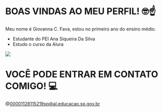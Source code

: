 # BOAS VINDAS AO MEU PERFIL! 🤓☝️

Meu nome é Giovanna C. Fava, estou no primeiro ano do ensino médio.

- Estudante do PEI Ana Siqueira Da Silva
- Estudo o curso da Alura
  
![](https://media1.tenor.com/m/QrMeZKQXrVIAAAAd/saiko-mene.gif)

# VOCÊ PODE ENTRAR EM CONTATO COMIGO! 💻

@00001128115219sp@al.educacao.sp.gov.br
